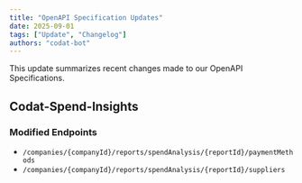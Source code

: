 ```yaml
---
title: "OpenAPI Specification Updates"
date: 2025-09-01
tags: ["Update", "Changelog"]
authors: "codat-bot"
---
```


This update summarizes recent changes made to our OpenAPI Specifications.

<!--truncate-->


## Codat-Spend-Insights


### Modified Endpoints

- `/companies/{companyId}/reports/spendAnalysis/{reportId}/paymentMethods`
- `/companies/{companyId}/reports/spendAnalysis/{reportId}/suppliers`
